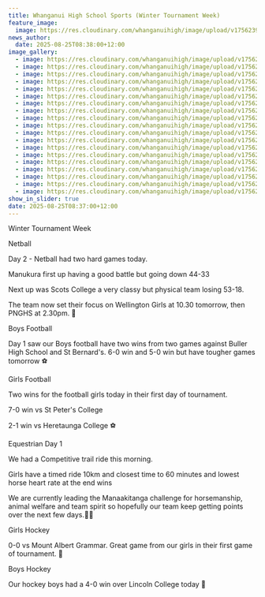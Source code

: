 ```yaml
---
title: Whanganui High School Sports (Winter Tournament Week)
feature_image:
  image: https://res.cloudinary.com/whanganuihigh/image/upload/v1756239790/News/wint2.jpg
news_author:
  date: 2025-08-25T08:38:00+12:00
image_gallery:
  - image: https://res.cloudinary.com/whanganuihigh/image/upload/v1756239789/News/wint8.jpg
  - image: https://res.cloudinary.com/whanganuihigh/image/upload/v1756239789/News/wint5.jpg
  - image: https://res.cloudinary.com/whanganuihigh/image/upload/v1756239789/News/wint4.jpg
  - image: https://res.cloudinary.com/whanganuihigh/image/upload/v1756239789/News/wint9.jpg
  - image: https://res.cloudinary.com/whanganuihigh/image/upload/v1756239789/News/wint10.jpg
  - image: https://res.cloudinary.com/whanganuihigh/image/upload/v1756239789/News/wint6.jpg
  - image: https://res.cloudinary.com/whanganuihigh/image/upload/v1756239788/News/wint11.jpg
  - image: https://res.cloudinary.com/whanganuihigh/image/upload/v1756239787/News/wint12.jpg
  - image: https://res.cloudinary.com/whanganuihigh/image/upload/v1756239778/News/wint13.jpg
  - image: https://res.cloudinary.com/whanganuihigh/image/upload/v1756239777/News/wint14.jpg
  - image: https://res.cloudinary.com/whanganuihigh/image/upload/v1756239777/News/wint15.jpg
  - image: https://res.cloudinary.com/whanganuihigh/image/upload/v1756239777/News/wint18.jpg
  - image: https://res.cloudinary.com/whanganuihigh/image/upload/v1756239777/News/wint16.jpg
  - image: https://res.cloudinary.com/whanganuihigh/image/upload/v1756239777/News/wint17.jpg
  - image: https://res.cloudinary.com/whanganuihigh/image/upload/v1756239776/News/wint19.jpg
  - image: https://res.cloudinary.com/whanganuihigh/image/upload/v1756239776/News/wint20.jpg
  - image: https://res.cloudinary.com/whanganuihigh/image/upload/v1756239776/News/wint23.jpg
  - image: https://res.cloudinary.com/whanganuihigh/image/upload/v1756239775/News/wint22.jpg
  - image: https://res.cloudinary.com/whanganuihigh/image/upload/v1756239775/News/wint24.jpg
show_in_slider: true
date: 2025-08-25T08:37:00+12:00
---
```

Winter Tournament Week 

Netball 

Day 2 - Netball had two hard games today. 

Manukura first up having a good battle but going down 44-33 

Next up was Scots College a very classy but physical team losing 53-18. 

The team now set their focus on Wellington Girls at 10.30 tomorrow, then PNGHS at 2.30pm. 🏐

Boys Football 

Day 1 saw our Boys football have two wins from two games against Buller High School and St Bernard's. 6-0 win and 5-0 win but have tougher games tomorrow ⚽️

Girls Football 

Two wins for the football girls today in their first day of tournament. 

7-0 win vs St Peter's College 

2-1 win vs Heretaunga College ⚽️

Equestrian Day 1

We had a Competitive trail ride this morning.

Girls have a timed ride 10km and closest time to 60 minutes and lowest horse heart rate at the end wins

We are currently leading the Manaakitanga challenge for horsemanship, animal welfare and team spirit so hopefully our team keep getting points over the next few days.🏇🏻

Girls Hockey 

0-0 vs Mount Albert Grammar. Great game from our girls in their first game of tournament. 🏑

Boys Hockey 

Our hockey boys had a 4-0 win over Lincoln College today 🏑
